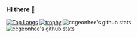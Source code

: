 ### Hi there 👋

<!--
**ccgeonhee/ccgeonhee** is a ✨ _special_ ✨ repository because its `README.md` (this file) appears on your GitHub profile.

Here are some ideas to get you started:

- 🔭 I’m currently working on ...
- 🌱 I’m currently learning ...
- 👯 I’m looking to collaborate on ...
- 🤔 I’m looking for help with ...
- 💬 Ask me about ...
- 📫 How to reach me: ...
- 😄 Pronouns: ...
- ⚡ Fun fact: ...
-->
[![Top Langs](https://github-readme-stats.vercel.app/api/top-langs/?username=ccgeonhee&layout=compact)](https://github.com/ccgeonhee/github-readme-stats)
[![trophy](https://github-profile-trophy.vercel.app/?username=ccgeonhee&theme=onedark)](https://github.com/ccgeonhee/github-profile-trophy)
![ccgeonhee's github stats](https://github-readme-stats.vercel.app/api?username=ccgeonhee&show_icons=true)
[![ccgeonhee's github stats](https://github-readme-stats.vercel.app/api/top-langs/?username=ccgeonhee&show_icons=true&hide_border=true&title_color=004386&icon_color=004386&layout=compact)](https://github.com/ccgeonhee)
